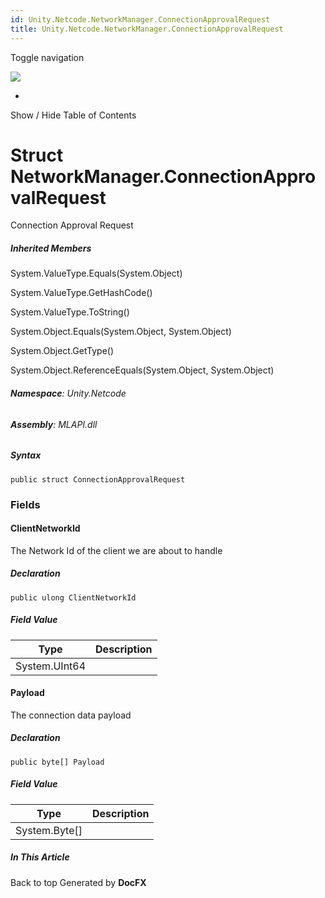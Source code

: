 ```yaml
---
id: Unity.Netcode.NetworkManager.ConnectionApprovalRequest
title: Unity.Netcode.NetworkManager.ConnectionApprovalRequest
---
```


<div id="wrapper">

<div>

<div class="container">

<div class="navbar-header">

Toggle navigation

<img src="../logo.svg" id="logo" class="svg" />

</div>

<div id="navbar" class="collapse navbar-collapse">

<div class="form-group">

</div>

</div>

</div>

<div class="subnav navbar navbar-default">

<div id="breadcrumb" class="container hide-when-search">

-   

</div>

</div>

</div>

<div class="container body-content hide-when-search" role="main">

<div class="sidenav hide-when-search">

Show / Hide Table of Contents

<div id="sidetoggle" class="sidetoggle collapse">

<div id="sidetoc">

</div>

</div>

</div>

<div class="article row grid-right">

<div class="col-md-10">

# Struct NetworkManager.ConnectionApprovalRequest

<div class="markdown level0 summary">

Connection Approval Request

</div>

<div class="markdown level0 conceptual">

</div>

<div class="inheritedMembers">

##### Inherited Members

<div>

System.ValueType.Equals(System.Object)

</div>

<div>

System.ValueType.GetHashCode()

</div>

<div>

System.ValueType.ToString()

</div>

<div>

System.Object.Equals(System.Object, System.Object)

</div>

<div>

System.Object.GetType()

</div>

<div>

System.Object.ReferenceEquals(System.Object, System.Object)

</div>

</div>

###### **Namespace**: Unity.Netcode

###### **Assembly**: MLAPI.dll

##### Syntax

<div class="codewrapper">

``` lang-csharp
public struct ConnectionApprovalRequest
```

</div>

### Fields

#### ClientNetworkId

<div class="markdown level1 summary">

The Network Id of the client we are about to handle

</div>

<div class="markdown level1 conceptual">

</div>

##### Declaration

<div class="codewrapper">

``` lang-csharp
public ulong ClientNetworkId
```

</div>

##### Field Value

| Type          | Description |
|---------------|-------------|
| System.UInt64 |             |

#### Payload

<div class="markdown level1 summary">

The connection data payload

</div>

<div class="markdown level1 conceptual">

</div>

##### Declaration

<div class="codewrapper">

``` lang-csharp
public byte[] Payload
```

</div>

##### Field Value

| Type            | Description |
|-----------------|-------------|
| System.Byte\[\] |             |

</div>

<div class="hidden-sm col-md-2" role="complementary">

<div class="sideaffix">

<div class="contribution">

</div>

##### In This Article

<div>

</div>

</div>

</div>

</div>

</div>

<div class="grad-bottom">

</div>

<div class="footer">

<div class="container">

Back to top Generated by **DocFX**

</div>

</div>

</div>
